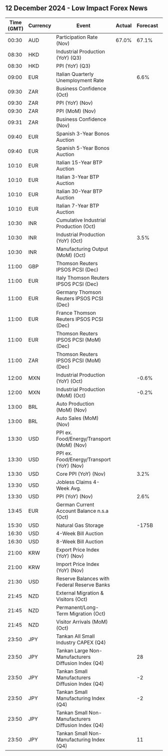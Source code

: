 ## 12 December 2024 - Low Impact Forex News

| Time (GMT) | Currency | Event | Actual | Forecast | Previous |
|------|----------|-------|--------|----------|----------|
| 00:30 | AUD | Participation Rate (Nov) | 67.0% | 67.1% | 67.1% |
| 08:30 | HKD | Industrial Production (YoY) (Q3) |  |  | 0.70% |
| 08:30 | HKD | PPI (YoY) (Q3) |  |  | 3.10% |
| 09:00 | EUR | Italian Quarterly Unemployment Rate |  | 6.6% | 6.8% |
| 09:30 | ZAR | Business Confidence (Oct) |  |  | 110.2 |
| 09:30 | ZAR | PPI (YoY) (Nov) |  |  | -0.7% |
| 09:30 | ZAR | PPI (MoM) (Nov) |  |  | -0.7% |
| 09:31 | ZAR | Business Confidence (Nov) |  |  |  |
| 09:40 | EUR | Spanish 3-Year Bonos Auction |  |  | 2.531% |
| 09:40 | EUR | Spanish 5-Year Bonos Auction |  |  | 2.755% |
| 10:10 | EUR | Italian 15-Year BTP Auction |  |  | 3.93% |
| 10:10 | EUR | Italian 3-Year BTP Auction |  |  | 2.73% |
| 10:10 | EUR | Italian 30-Year BTP Auction |  |  | 4.040% |
| 10:10 | EUR | Italian 7-Year BTP Auction |  |  | 3.23% |
| 10:30 | INR | Cumulative Industrial Production (Oct) |  |  | 4.00% |
| 10:30 | INR | Industrial Production (YoY) (Oct) |  | 3.5% | 3.1% |
| 10:30 | INR | Manufacturing Output (MoM) (Oct) |  |  | 3.9% |
| 11:00 | GBP | Thomson Reuters IPSOS PCSI (Dec) |  |  | 49.9 |
| 11:00 | EUR | Italy Thomson Reuters IPSOS PCSI (Dec) |  |  | 43.91 |
| 11:00 | EUR | Germany Thomson Reuters IPSOS PCSI (Dec) |  |  | 46.43 |
| 11:00 | EUR | France Thomson Reuters IPSOS PCSI (Dec) |  |  | 42.17 |
| 11:00 | EUR | Thomson Reuters IPSOS PCSI (MoM) (Dec) |  |  | 48.44 |
| 11:00 | ZAR | Thomson Reuters IPSOS PCSI (MoM) (Dec) |  |  | 49.37 |
| 12:00 | MXN | Industrial Production (YoY) (Oct) |  | -0.6% | -0.4% |
| 12:00 | MXN | Industrial Production (MoM) (Oct) |  | -0.2% | 0.6% |
| 13:00 | BRL | Auto Production (MoM) (Nov) |  |  | 8.3% |
| 13:00 | BRL | Auto Sales (MoM) (Nov) |  |  | 12.1% |
| 13:30 | USD | PPI ex. Food/Energy/Transport (MoM) (Nov) |  |  | 0.3% |
| 13:30 | USD | PPI ex. Food/Energy/Transport (YoY) (Nov) |  |  | 3.5% |
| 13:30 | USD | Core PPI (YoY) (Nov) |  | 3.2% | 3.1% |
| 13:30 | USD | Jobless Claims 4-Week Avg. |  |  | 218.25K |
| 13:30 | USD | PPI (YoY) (Nov) |  | 2.6% | 2.4% |
| 13:45 | EUR | German Current Account Balance n.s.a (Oct) |  |  | 22.6B |
| 15:30 | USD | Natural Gas Storage |  | -175B | -30B |
| 16:30 | USD | 4-Week Bill Auction |  |  | 4.400% |
| 16:30 | USD | 8-Week Bill Auction |  |  | 4.350% |
| 21:00 | KRW | Export Price Index (YoY) (Nov) |  |  | 2.0% |
| 21:00 | KRW | Import Price Index (YoY) (Nov) |  |  | -2.5% |
| 21:30 | USD | Reserve Balances with Federal Reserve Banks |  |  | 3.216T |
| 21:45 | NZD | External Migration & Visitors (Oct) |  |  | 0.90% |
| 21:45 | NZD | Permanent/Long-Term Migration (Oct) |  |  | 2,310 |
| 21:45 | NZD | Visitor Arrivals (MoM) (Oct) |  |  | 1.1% |
| 23:50 | JPY | Tankan All Small Industry CAPEX (Q4) |  |  | 2.6% |
| 23:50 | JPY | Tankan Large Non-Manufacturers Diffusion Index (Q4) |  | 28 | 28 |
| 23:50 | JPY | Tankan Small Manufacturers Diffusion Index (Q4) |  | -2 | 0 |
| 23:50 | JPY | Tankan Small Manufacturing Index (Q4) |  | -2 | 0 |
| 23:50 | JPY | Tankan Small Non-Manufacturers Diffusion Index (Q4) |  |  | 11 |
| 23:50 | JPY | Tankan Small Non-Manufacturing Index (Q4) |  | 11 | 14 |
